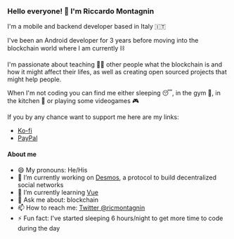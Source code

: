 ### Hello everyone! 👋 I'm Riccardo Montagnin
I'm a mobile and backend developer based in Italy 🇮🇹 

I've been an Android developer for 3 years before moving into the blockchain world where I am currently ⛓️

I'm passionate about teaching 🧑‍🏫 other people what the blockchain is and how it might affect their lifes, as well as creating open sourced projects that might help people.

When I'm not coding you can find me either sleeping 😴, in the gym 💪, in the kitchen 🍳 or playing some videogames 🎮

If you by any chance want to support me here are my links: 

- [Ko-fi](https://ko-fi.com/riccardomontagnin)
- [PayPal](https://paypal.me/riccardomontagnin)

#### About me 
- 😄 My pronouns: He/His
- 🔭 I’m currently working on [Desmos](https://github.com/desmos-labs/desmos), a protocol to build decentralized social networks
- 🌱 I’m currently learning [Vue](https://github.com/vuejs/vue)
- 💬 Ask me about: blockchain 
- 📫 How to reach me: [Twitter @ricmontagnin](https://twitter.com/ricmontagnin)
- ⚡ Fun fact: I've started sleeping 6 hours/night to get more time to code during the day

